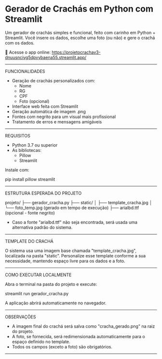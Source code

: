 Gerador de Crachás em Python com Streamlit
==========================================

Um gerador de crachás simples e funcional, feito com carinho em Python + Streamlit. Você insere os dados, escolhe uma foto (ou não) e gere o crachá com os dados.

🔗 Acesse o app online:
https://projetocrachav3-dnuusncivg5dpvybaena55.streamlit.app/

----------------------------------------

FUNCIONALIDADES

- Geração de crachás personalizados com:
  - Nome
  - RG
  - CPF
  - Foto (opcional)
- Interface web feita com Streamlit
- Geração automática de imagem .png
- Fontes com negrito para um visual mais profissional
- Tratamento de erros e mensagens amigáveis

----------------------------------------

REQUISITOS

- Python 3.7 ou superior
- As bibliotecas:
  - Pillow
  - Streamlit

Instale com:

pip install pillow streamlit

----------------------------------------

ESTRUTURA ESPERADA DO PROJETO

projeto/
├── gerador_cracha.py
├── static/
│   ├── template_cracha.jpg
│   └── foto_temp.jpg (gerado em tempo de execução)
├── arialbd.ttf (opcional - fonte negrito)

* Caso a fonte "arialbd.ttf" não seja encontrada, será usada uma alternativa padrão do sistema.

----------------------------------------

TEMPLATE DO CRACHÁ

O sistema usa uma imagem base chamada "template_cracha.jpg", localizada na pasta "static". Personalize esse template conforme a sua necessidade, mantendo espaço livre para os dados e a foto.

----------------------------------------

COMO EXECUTAR LOCALMENTE

Abra o terminal na pasta do projeto e execute:

streamlit run gerador_cracha.py

A aplicação abrirá automaticamente no navegador.

----------------------------------------

OBSERVAÇÕES

- A imagem final do crachá será salva como "cracha_gerado.png" na raiz do projeto.
- A foto, se fornecida, será redimensionada automaticamente para o espaço definido no template.
- Todos os campos (exceto a foto) são obrigatórios.

----------------------------------------
